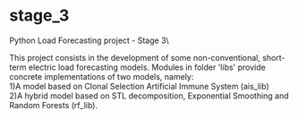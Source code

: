 # stage_3
Python Load Forecasting project - Stage 3\

This project consists in the development of some non-conventional, short-term electric load forecasting models. 
Modules in folder 'libs' provide concrete implementations of two models, namely:\
1)A model based on Clonal Selection Artificial Immune System (ais_lib) \
2)A hybrid model based on STL decomposition, Exponential Smoothing and Random Forests (rf_lib).

